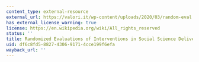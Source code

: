 ```yaml
---
content_type: external-resource
external_url: https://valori.it/wp-content/uploads/2020/03/random-eval.pdf
has_external_license_warning: true
license: https://en.wikipedia.org/wiki/All_rights_reserved
status: ''
title: Randomized Evaluations of Interventions in Social Science Delivery
uid: df6c8fd5-8827-4306-9171-4cce199f6efa
wayback_url: ''
---
```

